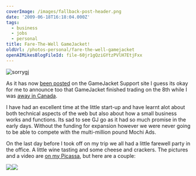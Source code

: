 ```yaml
---
coverImage: /images/fallback-post-header.png
date: '2009-06-18T16:18:04.000Z'
tags:
  - business
  - jobs
  - personal
title: Fare-The-Well GameJacket!
oldUrl: /photos-personal/fare-the-well-gamejacket
openAIMikesBlogFileId: file-60jr1gQziGYtzPVlH7EtjFxx
---
```


![sorrygj](/wp-content/uploads/2009/06/sorrygj.gif "sorrygj")

As it has now [been posted](https://support.gamejacket.com/forums/19376/entries/40976) on the GameJacket Support site I guess its okay for me to announce too that GameJacket finished trading on the 8th while I was [away in Canada](https://www.mikecann.co.uk/?p=554).

<!-- more -->

I have had an excellent time at the little start-up and have learnt alot about both technical aspects of the web but also about how a small business works and functions. Its sad to see GJ go as it had so much promise in the early days. Without the funding for expansion however we were never going to be able to compete with the multi-million pound Mochi Ads.

On the last day before I took off on my trip we all had a little farewell party in the office. A little wine tasting and some cheese and crackers. The pictures and a video are [on my Picassa](https://picasaweb.google.com/mike.cann/FarewellGJ09#), but here are a couple:

[![](https://lh3.ggpht.com/_vZ6zE_QJfu0/SjpSlANQ3pI/AAAAAAAAZ7k/gUNnRBb1LaI/s288/DSC03738.JPG)](https://picasaweb.google.com/lh/photo/kt-QnclqVpz1Ai5HdrE55A?feat=embedwebsite)[![](https://lh4.ggpht.com/_vZ6zE_QJfu0/SjpSiYzg1WI/AAAAAAAAZ7Q/3YmKiuP37YY/s288/DSC03736.JPG)](https://picasaweb.google.com/lh/photo/vwnFuHInOwfR0nRBkqzlNA?feat=embedwebsite)
